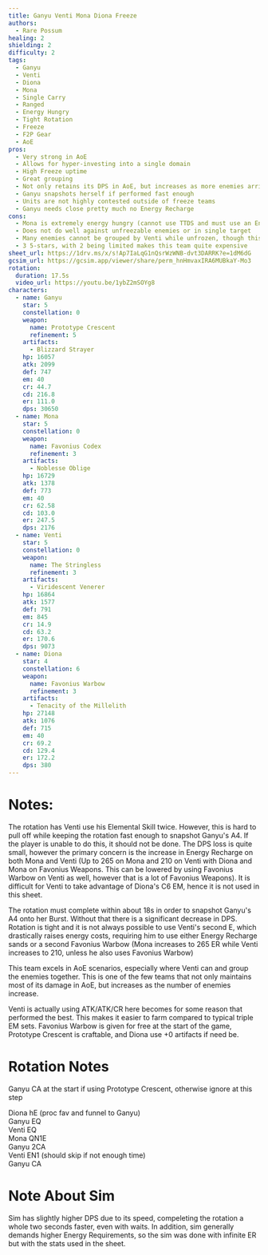 ```yaml
---
title: Ganyu Venti Mona Diona Freeze
authors:
  - Rare Possum
healing: 2
shielding: 2
difficulty: 2
tags:
  - Ganyu
  - Venti
  - Diona
  - Mona
  - Single Carry
  - Ranged
  - Energy Hungry
  - Tight Rotation
  - Freeze
  - F2P Gear
  - AoE
pros:
  - Very strong in AoE
  - Allows for hyper-investing into a single domain
  - High Freeze uptime
  - Great grouping
  - Not only retains its DPS in AoE, but increases as more enemies arrive
  - Ganyu snapshots herself if performed fast enough
  - Units are not highly contested outside of freeze teams
  - Ganyu needs close pretty much no Energy Recharge
cons:
  - Mona is extremely energy hungry (cannot use TTDS and must use an Energy weapon)
  - Does not do well against unfreezable enemies or in single target
  - Many enemies cannot be grouped by Venti while unfrozen, though this can be offset by proper gameplay
  - 3 5-stars, with 2 being limited makes this team quite expensive
sheet_url: https://1drv.ms/x/s!Ap7IaLqG1nQsrWzWNB-dvt3DARRK?e=1dM6dG
gcsim_url: https://gcsim.app/viewer/share/perm_hnHmvaxIRA6MUBkaY-Mo3
rotation:
  duration: 17.5s
  video_url: https://youtu.be/1ybZ2mSOYg8
characters:
  - name: Ganyu
    star: 5
    constellation: 0
    weapon:
      name: Prototype Crescent
      refinement: 5
    artifacts: 
      - Blizzard Strayer
    hp: 16057
    atk: 2099
    def: 747
    em: 40
    cr: 44.7
    cd: 216.8
    er: 111.0
    dps: 30650
  - name: Mona
    star: 5
    constellation: 0
    weapon:
      name: Favonius Codex
      refinement: 3
    artifacts: 
      - Noblesse Oblige
    hp: 16729
    atk: 1378
    def: 773
    em: 40
    cr: 62.58
    cd: 103.0
    er: 247.5
    dps: 2176
  - name: Venti
    star: 5
    constellation: 0
    weapon:
      name: The Stringless
      refinement: 3
    artifacts: 
      - Viridescent Venerer
    hp: 16864
    atk: 1577
    def: 791
    em: 845
    cr: 14.9
    cd: 63.2
    er: 170.6
    dps: 9073
  - name: Diona
    star: 4
    constellation: 6
    weapon:
      name: Favonius Warbow
      refinement: 3
    artifacts: 
      - Tenacity of the Millelith
    hp: 27148
    atk: 1076
    def: 715
    em: 40
    cr: 69.2
    cd: 129.4
    er: 172.2
    dps: 380
---
```


# **Notes:**  
The rotation has Venti use his Elemental Skill twice. However, this is hard to pull off while keeping the rotation fast enough to snapshot Ganyu's A4. If the player is unable to do this, it should not be done. The DPS loss is quite small, however the primary concern is the increase in Energy Recharge on both Mona and Venti (Up to 265 on Mona and 210 on Venti with Diona and Mona on Favonius Weapons. This can be lowered by using Favonius Warbow on Venti as well, however that is a lot of Favonius Weapons). It is difficult for Venti to take advantage of Diona's C6 EM, hence it is not used in this sheet.  

The rotation must complete within about 18s in order to snapshot Ganyu's A4 onto her Burst. Without that there is a significant decrease in DPS. Rotation is tight and it is not always possible to use Venti's second E, which drastically raises energy costs, requiring him to use either Energy Recharge sands or a second Favonius Warbow (Mona increases to 265 ER while Venti increases to 210, unless he also uses Favonius Warbow) 

This team excels in AoE scenarios, especially where Venti can and group the enemies together. This is one of the few teams that not only maintains most of its damage in AoE, but increases as the number of enemies increase.  

Venti is actually using ATK/ATK/CR here becomes for some reason that performed the best. This makes it easier to farm compared to typical triple EM sets. Favonius Warbow is given for free at the start of the game, Prototype Crescent is craftable, and Diona use +0 artifacts if need be.

# **Rotation Notes**  
Ganyu CA at the start if using Prototype Crescent, otherwise ignore at this step  

Diona hE (proc fav and funnel to Ganyu)  
Ganyu EQ  
Venti EQ  
Mona QN1E  
Ganyu 2CA  
Venti EN1 (should skip if not enough time)  
Ganyu CA  

# **Note About Sim**  
Sim has slightly higher DPS due to its speed, compeleting the rotation a whole two seconds faster, even with waits. In addition, sim generally demands higher Energy Requirements, so the sim was done with infinite ER but with the stats used in the sheet. 